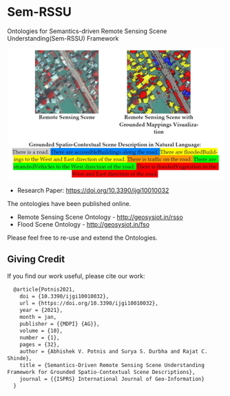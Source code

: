 # Sem-RSSU
Ontologies for Semantics-driven Remote Sensing Scene Understanding(Sem-RSSU) Framework

![Natural Language Scene Description rendered by Sem-RSSU framework](https://raw.githubusercontent.com/abhishekvp/Sem-RSSU/main/semRSSU-result.jpg)

* Research Paper: https://doi.org/10.3390/ijgi10010032

The ontologies have been published online.

* Remote Sensing Scene Ontology - http://geosysiot.in/rsso
* Flood Scene Ontology - http://geosysiot.in/fso

Please feel free to re-use and extend the Ontologies.

## Giving Credit

If you find our work useful, please cite our work:

```
  @article{Potnis2021,
    doi = {10.3390/ijgi10010032},
    url = {https://doi.org/10.3390/ijgi10010032},
    year = {2021},
    month = jan,
    publisher = {{MDPI} {AG}},
    volume = {10},
    number = {1},
    pages = {32},
    author = {Abhishek V. Potnis and Surya S. Durbha and Rajat C. Shinde},
    title = {Semantics-Driven Remote Sensing Scene Understanding Framework for Grounded Spatio-Contextual Scene Descriptions},
    journal = {{ISPRS} International Journal of Geo-Information}
  }
```

